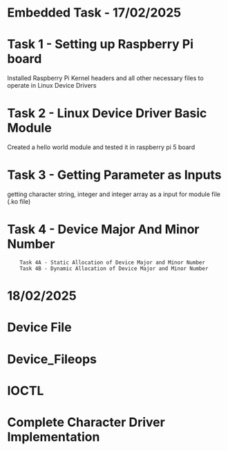 # Embedded Task - 17/02/2025

# Task 1 - Setting up Raspberry Pi board

  Installed Raspberry Pi Kernel headers and all other necessary files to operate in Linux Device Drivers
  
# Task 2 - Linux Device Driver Basic Module

  Created a hello world module and tested it in raspberry pi 5 board
  
# Task 3 - Getting Parameter as Inputs

  getting character string, integer and integer array as a input for module file (.ko file)
  
# Task 4 - Device Major And Minor Number
        Task 4A - Static Allocation of Device Major and Minor Number
        Task 4B - Dynamic Allocation of Device Major and Minor Number

# 18/02/2025

# Device File 

# Device_Fileops

# IOCTL

# Complete Character Driver Implementation

        
